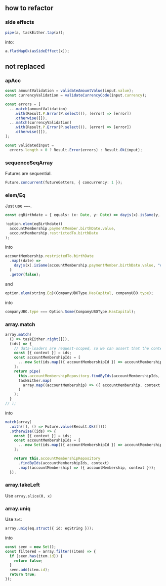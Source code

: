 ## how to refactor

### side effects

```ts
pipe(a, taskEither.tap(x));
```

into:

```ts
a.flatMapOk(asSideEffect(x));
```

## not replaced

### apAcc

```ts
const amountValidation = validateAmountValue(input.value);
const currencyValidation = validateCurrencyCode(input.currency);

const errors = [
  ...match(amountValidation)
    .with(Result.P.Error(P.select()), (error) => [error])
    .otherwise([]),
  ...match(currencyValidation)
    .with(Result.P.Error(P.select()), (error) => [error])
    .otherwise([]),
];

const validatedInput =
  errors.length > 0 ? Result.Error(errors) : Result.Ok(input);
```

### sequenceSeqArray

Futures are sequential.

```ts
Future.concurrent(futureGetters, { concurrency: 1 });
```

### elem/Eq

Just use `===`.

```ts
const eqBirthdate = { equals: (x: Date, y: Date) => dayjs(x).isSame(y, "day") };

!option.elem(eqBirthdate)(
  accountMembership.paymentMember.birthDate.value,
  accountMembership.restrictedTo.birthDate
);
```

into

```ts
accountMembership.restrictedTo.birthDate
  .map((date) =>
    dayjs(x).isSame(accountMembership.paymentMember.birthDate.value, "day")
  )
  .getOr(false);
```

and

```ts
option.elem(string.Eq)(CompanyUBOType.HasCapital, companyUBO.type);
```

into

```ts
companyUBO.type === Option.Some(CompanyUBOType.HasCapital);
```

### array.match

```ts
array.match(
  () => taskEither.right([]),
  (ids) => {
    // data-loaders are request-scoped, so we can assert that the context of the first line will be the only one
    const [{ context }] = ids;
    const accountMembershipIds = [
      ...new Set(ids.map(({ accountMembershipId }) => accountMembershipId)),
    ];
    return pipe(
      this.accountMembershipRepository.findByIds(accountMembershipIds, context),
      taskEither.map(
        array.map((accountMembership) => ({ accountMembership, context }))
      )
    );
  }
// );
```

into

```ts
match(array)
  .with([], () => Future.value(Result.Ok([])))
  .otherwise((ids) => {
    const [{ context }] = ids;
    const accountMembershipIds = [
      ...new Set(ids.map(({ accountMembershipId }) => accountMembershipId)),
    ];

    return this.accountMembershipRepository
      .findByIds(accountMembershipIds, context)
      .map((accountMembership) => ({ accountMembership, context }));
  });
```

### array.takeLeft

Use `array.slice(0, x)`

### array.uniq

Use `Set`:

```ts
array.uniq(eq.struct({ id: eqString }));
```

into

```ts
const seen = new Set();
const filtered = array.filter((item) => {
  if (seen.has(item.id)) {
    return false;
  }
  seen.add(item.id);
  return true;
});
```
